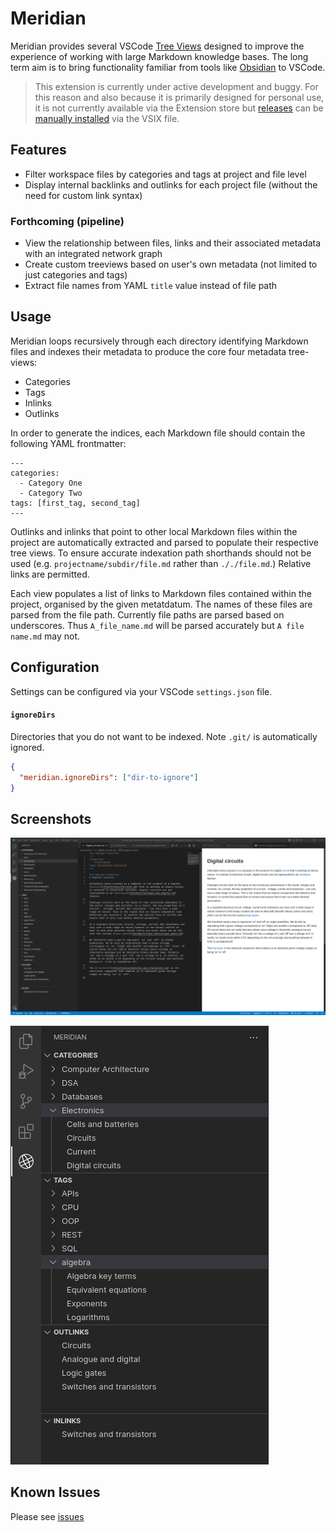 # Meridian

Meridian provides several VSCode [Tree Views](https://code.visualstudio.com/api/extension-guides/tree-view) designed to improve the experience of working with large Markdown knowledge bases. The long term aim is to bring functionality familiar from tools like [Obsidian](https://obsidian.md/) to VSCode. 

> This extension is currently under active development and buggy. For this reason and also because it is primarily designed for personal use, it is not currently available via the Extension store but [releases]() can be [manually installed](https://code.visualstudio.com/docs/editor/extension-marketplace#_install-from-a-vsix) via the VSIX file.

## Features

-  Filter workspace files by categories and tags at project and file level
-  Display internal backlinks and outlinks for each project file (without the need for custom link syntax)

### Forthcoming (pipeline)
-  View the relationship between files, links and their associated metadata with an integrated network graph
-  Create custom treeviews based on user's own metadata (not limited to just categories and tags) 
-  Extract file names from YAML `title` value instead of file path 
 

## Usage

Meridian loops recursively through each directory identifying Markdown files and indexes their metadata to produce the core four metadata tree-views: 
* Categories
* Tags
* Inlinks
* Outlinks

In order to generate the indices, each Markdown file should contain the following YAML frontmatter:
```
---
categories:
  - Category One
  - Category Two
tags: [first_tag, second_tag]
---
```
Outlinks and inlinks that point to other local Markdown files within the project are automatically extracted and parsed to populate their respective tree views. To ensure accurate indexation path shorthands should not be used  (e.g. `projectname/subdir/file.md` rather than `././file.md`.) Relative links are permitted.

Each view populates a list of links to Markdown files contained within the project, organised by the given metatdatum. The names of these files are parsed from the file path. Currently file paths are parsed based on underscores. Thus `A_file_name.md` will be parsed accurately but `A file name.md` may not.  


## Configuration
Settings can be configured via your VSCode `settings.json` file. 

#### `ignoreDirs`

Directories that you do not want to be indexed. Note `.git/` is automatically ignored. 

```json
{
  "meridian.ignoreDirs": ["dir-to-ignore"] 
}
```
## Screenshots 

![](/media/screenshot-all.png)

![](/media/screenshot-detail.png)

## Known Issues

Please see [issues](https://github.com/thomasabishop/meridian/issues)

